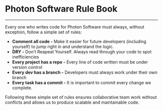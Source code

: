 # Photon Software Rule Book
---

Every one who writes code for Photon Software must always, without exception, follow a simple set of rules:  
* **Comment all code -** Make it easier for future developers (including yourself) to jump right in and understand the logic.  
* **DRY -** Don't Reapeat Yourself. Always read through your code to spot inefficiencies  
* **Every project has a repo -** Every line of code written must be under version control  
* **Every dev has a branch -** Developers must always work under their own branch  
* **Every task has a commit -** It is important to commit every change we complete.

Following these simple set of rules ensures collaborative team work without conflicts and allows us to produce scalable and maintainable code.